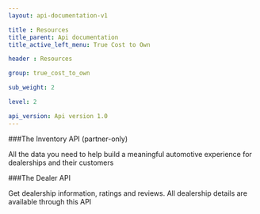```yaml
---
layout: api-documentation-v1

title : Resources
title_parent: Api documentation
title_active_left_menu: True Cost to Own

header : Resources

group: true_cost_to_own

sub_weight: 2

level: 2

api_version: Api version 1.0
---
```



###The Inventory API (partner-only)

All the data you need to help build a meaningful automotive experience for dealerships and their customers

###The Dealer API

Get dealership information, ratings and reviews. All dealership details are available through this API